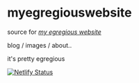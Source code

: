 # myegregiouswebsite
source for *[my egregious website](https://my.egregious.website/)*

blog / images / about..

it's pretty egregious


[![Netlify Status](https://api.netlify.com/api/v1/badges/92225a07-9660-49ec-84ea-aca9d127c5a8/deploy-status)](https://app.netlify.com/sites/myegregiouswebsite/deploys)
